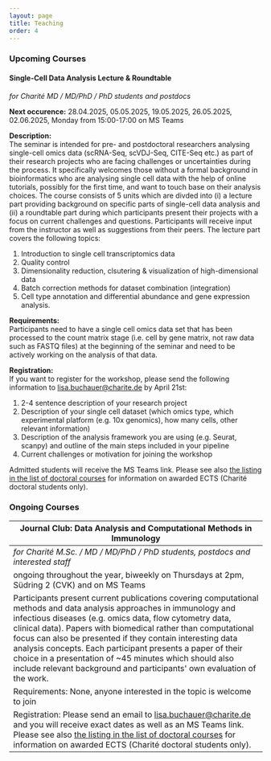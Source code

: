 ```yaml
---
layout: page
title: Teaching
order: 4
---
```


### Upcoming Courses

#### __Single-Cell Data Analysis Lecture & Roundtable__

_for Charité MD / MD/PhD / PhD students and postdocs_

**Next occurence:** 28.04.2025, 05.05.2025, 19.05.2025, 26.05.2025, 02.06.2025, Monday from 15:00-17:00 on MS Teams

**Description:**  
The seminar is intended for pre- and postdoctoral researchers analysing single-cell omics data (scRNA-Seq, scVDJ-Seq, CITE-Seq etc.) as part of their research projects who are facing challenges or uncertainties during the process. It specifically welcomes those without a formal background in bioinformatics who are analysing single cell data with the help of online tutorials, possibly for the first time, and want to touch base on their analysis choices. The course consists of 5 units which are divded into (i) a lecture part providing background on specific parts of single-cell data analysis and (ii) a roundtable part during which participants present their projects with a focus on current challenges and questions. Participants will receive input from the instructor as well as suggestions from their peers. The lecture part covers the following topics: 
1) Introduction to single cell transcriptomics data
2) Quality control
3) Dimensionality reduction, clsutering & visualization of high-dimensional data
4) Batch correction methods for dataset combination (integration)
5) Cell type annotation and differential abundance and gene expression analysis.

**Requirements:**  
Participants need to have a single cell omics data set that has been processed to the count matrix stage (i.e. cell by gene matrix, not raw data such as FASTQ files) at the beginning of the seminar and need to be actively working on the analysis of that data.

**Registration:**  
If you want to register for the workshop, please send the following information to lisa.buchauer@charite.de by April 21st:
1. 2-4 sentence description of your research project
2. Description of your single cell dataset (which omics type, which experimental platform (e.g. 10x genomics), how many cells, other relevant information)
3. Description of the analysis framework you are using (e.g. Seurat, scanpy) and outline of the main steps included in your pipeline
4. Current challenges or motivation for joining the workshop

Admitted students will receive the MS Teams link. Please see also [the listing in the list of doctoral courses]([https://intranet.charite.de/studium_lehre/promotionskurse/](https://intranet.charite.de/studium_lehre/promotionskurse/kurs/promotionskurse_detail/single_cell_data_analysis_roundtable/)) for information on awarded ECTS (Charité doctoral students only).
### Ongoing Courses

| __Journal Club: Data Analysis and Computational Methods in Immunology__                                                                                                                                                                                                                                                                                                                                                                                                                                            |
|--------------------------------------------------------------------------------------------------------------------------------------------------------------------------------------------------------------------------------------------------------------------------------------------------------------------------------------------------------------------------------------------------------------------------------------------------------------------------------------------------------------------|
| _for Charité M.Sc. / MD / MD/PhD / PhD students, postdocs and interested staff_                                                                                                                                                                                                                                                                                                                                                                                                                                    |
| ongoing throughout the year, biweekly on Thursdays at 2pm,  Südring 2 (CVK) and on MS Teams                                                                                                                                                                                                                                                                                                                                                                                                                        |
| Participants present current publications covering computational methods and data analysis approaches in immunology and infectious diseases (e.g. omics data, flow cytometry data, clinical data). Papers with biomedical rather than computational focus can also be presented if they contain interesting data analysis concepts. Each participant presents a paper of their choice in a presentation of ~45 minutes which should also include relevant background and participants' own evaluation of the work. |
| Requirements: None, anyone interested in the topic is welcome to join                                                                                                                                                                                                                                                                                                                                                                                                                                              |
| Registration: Please send an email to lisa.buchauer@charite.de and you will receive exact dates as well as an MS Teams link. Please see also [the listing in the list of doctoral courses](https://intranet.charite.de/studium_lehre/promotionskurse/kurs/promotionskurse_detail/data_analysis_and_computational_methods_in_immunology/) for information on awarded ECTS (Charité doctoral students only).                                                                                                                                         |



